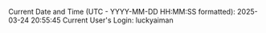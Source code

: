 Current Date and Time (UTC - YYYY-MM-DD HH:MM:SS formatted): 2025-03-24 20:55:45
Current User's Login: luckyaiman
